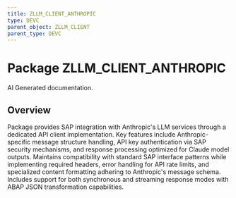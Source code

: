 ```yaml
---
title: ZLLM_CLIENT_ANTHROPIC
type: DEVC
parent_object: ZLLM_CLIENT
parent_type: DEVC
---
```


# Package ZLLM_CLIENT_ANTHROPIC

AI Generated documentation.

## Overview  

Package provides SAP integration with Anthropic's LLM services through a dedicated API client implementation. Key features include Anthropic-specific message structure handling, API key authentication via SAP security mechanisms, and response processing optimized for Claude model outputs. Maintains compatibility with standard SAP interface patterns while implementing required headers, error handling for API rate limits, and specialized content formatting adhering to Anthropic's message schema. Includes support for both synchronous and streaming response modes with ABAP JSON transformation capabilities.
